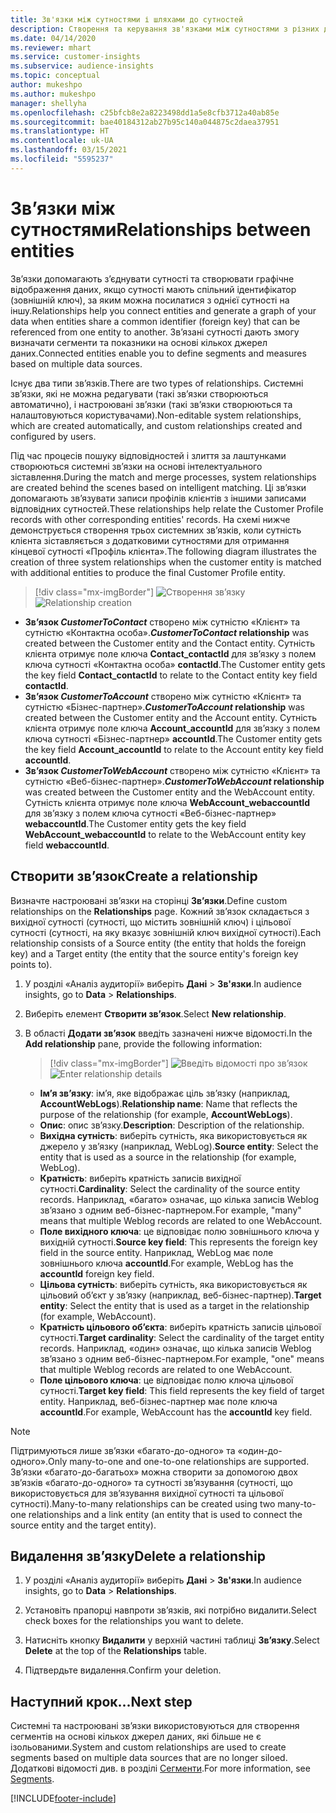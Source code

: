 ```yaml
---
title: Зв'язки між сутностями і шляхами до сутностей
description: Створення та керування зв'язками між сутностями з різних джерел даних.
ms.date: 04/14/2020
ms.reviewer: mhart
ms.service: customer-insights
ms.subservice: audience-insights
ms.topic: conceptual
author: mukeshpo
ms.author: mukeshpo
manager: shellyha
ms.openlocfilehash: c25bfcb8e2a8223498dd1a5e8cfb3712a40ab85e
ms.sourcegitcommit: bae40184312ab27b95c140a044875c2daea37951
ms.translationtype: HT
ms.contentlocale: uk-UA
ms.lasthandoff: 03/15/2021
ms.locfileid: "5595237"
---
```

# <a name="relationships-between-entities"></a><span data-ttu-id="2fa26-103">Зв’язки між сутностями</span><span class="sxs-lookup"><span data-stu-id="2fa26-103">Relationships between entities</span></span>

<span data-ttu-id="2fa26-104">Зв’язки допомагають з’єднувати сутності та створювати графічне відображення даних, якщо сутності мають спільний ідентифікатор (зовнішній ключ), за яким можна посилатися з однієї сутності на іншу.</span><span class="sxs-lookup"><span data-stu-id="2fa26-104">Relationships help you connect entities and generate a graph of your data when entities share a common identifier (foreign key) that can be referenced from one entity to another.</span></span> <span data-ttu-id="2fa26-105">Зв’язані сутності дають змогу визначати сегменти та показники на основі кількох джерел даних.</span><span class="sxs-lookup"><span data-stu-id="2fa26-105">Connected entities enable you to define segments and measures based on multiple data sources.</span></span>

<span data-ttu-id="2fa26-106">Існує два типи зв’язків.</span><span class="sxs-lookup"><span data-stu-id="2fa26-106">There are two types of relationships.</span></span> <span data-ttu-id="2fa26-107">Системні зв’язки, які не можна редагувати (такі зв’язки створюються автоматично), і настроювані зв’язки (такі зв’язки створюються та налаштовуються користувачами).</span><span class="sxs-lookup"><span data-stu-id="2fa26-107">Non-editable system relationships, which are created automatically, and custom relationships created and configured by users.</span></span>

<span data-ttu-id="2fa26-108">Під час процесів пошуку відповідностей і злиття за лаштунками створюються системні зв’язки на основі інтелектуального зіставлення.</span><span class="sxs-lookup"><span data-stu-id="2fa26-108">During the match and merge processes, system relationships are created behind the scenes based on intelligent matching.</span></span> <span data-ttu-id="2fa26-109">Ці зв’язки допомагають зв’язувати записи профілів клієнтів з іншими записами відповідних сутностей.</span><span class="sxs-lookup"><span data-stu-id="2fa26-109">These relationships help relate the Customer Profile records with other corresponding entities' records.</span></span> <span data-ttu-id="2fa26-110">На схемі нижче демонструється створення трьох системних зв’язків, коли сутність клієнта зіставляється з додатковими сутностями для отримання кінцевої сутності «Профіль клієнта».</span><span class="sxs-lookup"><span data-stu-id="2fa26-110">The following diagram illustrates the creation of three system relationships when the customer entity is matched with additional entities to produce the final Customer Profile entity.</span></span>

> [!div class="mx-imgBorder"]
> <span data-ttu-id="2fa26-111">![Створення зв’язку](media/relationships-entities-merge.png "Створення зв’язку")</span><span class="sxs-lookup"><span data-stu-id="2fa26-111">![Relationship creation](media/relationships-entities-merge.png "Relationship creation")</span></span>

- <span data-ttu-id="2fa26-112">**Зв’язок *CustomerToContact*** створено між сутністю «Клієнт» та сутністю «Контактна особа».</span><span class="sxs-lookup"><span data-stu-id="2fa26-112">***CustomerToContact* relationship** was created between the Customer entity and the Contact entity.</span></span> <span data-ttu-id="2fa26-113">Сутність клієнта отримує поле ключа **Contact_contactId** для зв’язку з полем ключа сутності «Контактна особа» **contactId**.</span><span class="sxs-lookup"><span data-stu-id="2fa26-113">The Customer entity gets the key field **Contact_contactId** to relate to the Contact entity key field **contactId**.</span></span>
- <span data-ttu-id="2fa26-114">**Зв’язок *CustomerToAccount*** створено між сутністю «Клієнт» та сутністю «Бізнес-партнер».</span><span class="sxs-lookup"><span data-stu-id="2fa26-114">***CustomerToAccount* relationship** was created between the Customer entity and the Account entity.</span></span> <span data-ttu-id="2fa26-115">Сутність клієнта отримує поле ключа **Account_accountId** для зв’язку з полем ключа сутності «Бізнес-партнер» **accountId**.</span><span class="sxs-lookup"><span data-stu-id="2fa26-115">The Customer entity gets the key field **Account_accountId** to relate to the Account entity key field **accountId**.</span></span>
- <span data-ttu-id="2fa26-116">**Зв’язок *CustomerToWebAccount*** створено між сутністю «Клієнт» та сутністю «Веб-бізнес-партнер».</span><span class="sxs-lookup"><span data-stu-id="2fa26-116">***CustomerToWebAccount* relationship** was created between the Customer entity and the WebAccount entity.</span></span> <span data-ttu-id="2fa26-117">Сутність клієнта отримує поле ключа **WebAccount_webaccountId** для зв’язку з полем ключа сутності «Веб-бізнес-партнер» **webaccountId**.</span><span class="sxs-lookup"><span data-stu-id="2fa26-117">The Customer entity gets the key field **WebAccount_webaccountId** to relate to the WebAccount entity key field **webaccountId**.</span></span>

## <a name="create-a-relationship"></a><span data-ttu-id="2fa26-118">Створити зв’язок</span><span class="sxs-lookup"><span data-stu-id="2fa26-118">Create a relationship</span></span>

<span data-ttu-id="2fa26-119">Визначте настроювані зв’язки на сторінці **Зв’язки**.</span><span class="sxs-lookup"><span data-stu-id="2fa26-119">Define custom relationships on the **Relationships** page.</span></span> <span data-ttu-id="2fa26-120">Кожний зв’язок складається з вихідної сутності (сутності, що містить зовнішній ключ) і цільової сутності (сутності, на яку вказує зовнішній ключ вихідної сутності).</span><span class="sxs-lookup"><span data-stu-id="2fa26-120">Each relationship consists of a Source entity (the entity that holds the foreign key) and a Target entity (the entity that the source entity's foreign key points to).</span></span>

1. <span data-ttu-id="2fa26-121">У розділі «Аналіз аудиторії» виберіть **Дані** > **Зв'язки**.</span><span class="sxs-lookup"><span data-stu-id="2fa26-121">In audience insights, go to **Data** > **Relationships**.</span></span>

2. <span data-ttu-id="2fa26-122">Виберіть елемент **Створити зв’язок**.</span><span class="sxs-lookup"><span data-stu-id="2fa26-122">Select **New relationship**.</span></span>

3. <span data-ttu-id="2fa26-123">В області **Додати зв’язок** введіть зазначені нижче відомості.</span><span class="sxs-lookup"><span data-stu-id="2fa26-123">In the **Add relationship** pane, provide the following information:</span></span>

   > [!div class="mx-imgBorder"]
   > <span data-ttu-id="2fa26-124">![Введіть відомості про зв’язок](media/relationships-add.png "Введіть відомості про зв’язок")</span><span class="sxs-lookup"><span data-stu-id="2fa26-124">![Enter relationship details](media/relationships-add.png "Enter relationship details")</span></span>

   - <span data-ttu-id="2fa26-125">**Ім’я зв’язку**: ім’я, яке відображає ціль зв’язку (наприклад, **AccountWebLogs**).</span><span class="sxs-lookup"><span data-stu-id="2fa26-125">**Relationship name**: Name that reflects the purpose of the relationship (for example, **AccountWebLogs**).</span></span>
   - <span data-ttu-id="2fa26-126">**Опис**: опис зв’язку.</span><span class="sxs-lookup"><span data-stu-id="2fa26-126">**Description**: Description of the relationship.</span></span>
   - <span data-ttu-id="2fa26-127">**Вихідна сутність**: виберіть сутність, яка використовується як джерело у зв’язку (наприклад, WebLog).</span><span class="sxs-lookup"><span data-stu-id="2fa26-127">**Source entity**: Select the entity that is used as a source in the relationship (for example, WebLog).</span></span>
   - <span data-ttu-id="2fa26-128">**Кратність**: виберіть кратність записів вихідної сутності.</span><span class="sxs-lookup"><span data-stu-id="2fa26-128">**Cardinality**: Select the cardinality of the source entity records.</span></span> <span data-ttu-id="2fa26-129">Наприклад, «багато» означає, що кілька записів Weblog зв’язано з одним веб-бізнес-партнером.</span><span class="sxs-lookup"><span data-stu-id="2fa26-129">For example, "many" means that multiple Weblog records are related to one WebAccount.</span></span>
   - <span data-ttu-id="2fa26-130">**Поле вихідного ключа**: це відповідає полю зовнішнього ключа у вихідній сутності.</span><span class="sxs-lookup"><span data-stu-id="2fa26-130">**Source key field**: This represents the foreign key field in the source entity.</span></span> <span data-ttu-id="2fa26-131">Наприклад, WebLog має поле зовнішнього ключа **accountId**.</span><span class="sxs-lookup"><span data-stu-id="2fa26-131">For example, WebLog has the **accountId** foreign key field.</span></span>
   - <span data-ttu-id="2fa26-132">**Цільова сутність**: виберіть сутність, яка використовується як цільовий об’єкт у зв’язку (наприклад, веб-бізнес-партнер).</span><span class="sxs-lookup"><span data-stu-id="2fa26-132">**Target entity**: Select the entity that is used as a target in the relationship (for example, WebAccount).</span></span>
   - <span data-ttu-id="2fa26-133">**Кратність цільового об’єкта**: виберіть кратність записів цільової сутності.</span><span class="sxs-lookup"><span data-stu-id="2fa26-133">**Target cardinality**: Select the cardinality of the target entity records.</span></span> <span data-ttu-id="2fa26-134">Наприклад, «один» означає, що кілька записів Weblog зв’язано з одним веб-бізнес-партнером.</span><span class="sxs-lookup"><span data-stu-id="2fa26-134">For example, "one" means that multiple Weblog records are related to one WebAccount.</span></span>
   - <span data-ttu-id="2fa26-135">**Поле цільового ключа**: це відповідає полю ключа цільової сутності.</span><span class="sxs-lookup"><span data-stu-id="2fa26-135">**Target key field**: This field represents the key field of target entity.</span></span> <span data-ttu-id="2fa26-136">Наприклад, веб-бізнес-партнер має поле ключа **accountId**.</span><span class="sxs-lookup"><span data-stu-id="2fa26-136">For example, WebAccount has the **accountId** key field.</span></span>

> [!NOTE]
> <span data-ttu-id="2fa26-137">Підтримуються лише зв’язки «багато-до-одного» та «один-до-одного».</span><span class="sxs-lookup"><span data-stu-id="2fa26-137">Only many-to-one and one-to-one relationships are supported.</span></span> <span data-ttu-id="2fa26-138">Зв’язки «багато-до-багатьох» можна створити за допомогою двох зв’язків «багато-до-одного» та сутності зв’язування (сутності, що використовується для зв’язування вихідної сутності та цільової сутності).</span><span class="sxs-lookup"><span data-stu-id="2fa26-138">Many-to-many relationships can be created using two many-to-one relationships and a link entity (an entity that is used to connect the source entity and the target entity).</span></span>

## <a name="delete-a-relationship"></a><span data-ttu-id="2fa26-139">Видалення зв’язку</span><span class="sxs-lookup"><span data-stu-id="2fa26-139">Delete a relationship</span></span>

1. <span data-ttu-id="2fa26-140">У розділі «Аналіз аудиторії» виберіть **Дані** > **Зв'язки**.</span><span class="sxs-lookup"><span data-stu-id="2fa26-140">In audience insights, go to **Data** > **Relationships**.</span></span>

2. <span data-ttu-id="2fa26-141">Установіть прапорці навпроти зв’язків, які потрібно видалити.</span><span class="sxs-lookup"><span data-stu-id="2fa26-141">Select check boxes for the relationships you want to delete.</span></span>

3. <span data-ttu-id="2fa26-142">Натисніть кнопку **Видалити** у верхній частині таблиці **Зв’язку**.</span><span class="sxs-lookup"><span data-stu-id="2fa26-142">Select **Delete** at the top of the **Relationships** table.</span></span>

4. <span data-ttu-id="2fa26-143">Підтвердьте видалення.</span><span class="sxs-lookup"><span data-stu-id="2fa26-143">Confirm your deletion.</span></span>

## <a name="next-step"></a><span data-ttu-id="2fa26-144">Наступний крок...</span><span class="sxs-lookup"><span data-stu-id="2fa26-144">Next step</span></span>

<span data-ttu-id="2fa26-145">Системні та настроювані зв’язки використовуються для створення сегментів на основі кількох джерел даних, які більше не є ізольованими.</span><span class="sxs-lookup"><span data-stu-id="2fa26-145">System and custom relationships are used to create segments based on multiple data sources that are no longer siloed.</span></span> <span data-ttu-id="2fa26-146">Додаткові відомості див. в розділі [Сегменти](segments.md).</span><span class="sxs-lookup"><span data-stu-id="2fa26-146">For more information, see [Segments](segments.md).</span></span>


[!INCLUDE[footer-include](../includes/footer-banner.md)]